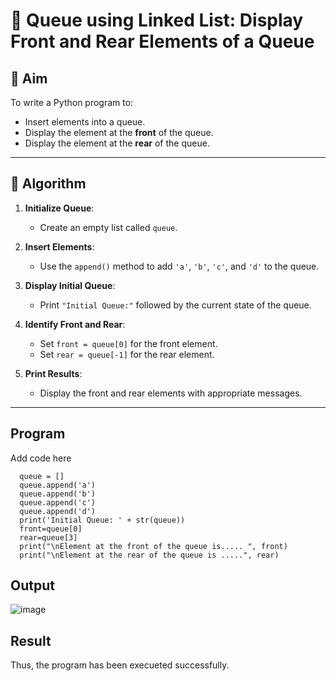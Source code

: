 # 🔁 Queue using Linked List: Display Front and Rear Elements of a Queue

## 🎯 Aim

To write a Python program to:
- Insert elements into a queue.
- Display the element at the **front** of the queue.
- Display the element at the **rear** of the queue.

---

## 🧠 Algorithm

1. **Initialize Queue**:
   - Create an empty list called `queue`.

2. **Insert Elements**:
   - Use the `append()` method to add `'a'`, `'b'`, `'c'`, and `'d'` to the queue.

3. **Display Initial Queue**:
   - Print `"Initial Queue:"` followed by the current state of the queue.

4. **Identify Front and Rear**:
   - Set `front = queue[0]` for the front element.
   - Set `rear = queue[-1]` for the rear element.

5. **Print Results**:
   - Display the front and rear elements with appropriate messages.

---
## Program
Add code here
```
  queue = []
  queue.append('a')
  queue.append('b')
  queue.append('c')
  queue.append('d')
  print('Initial Queue: ' + str(queue))
  front=queue[0]
  rear=queue[3]
  print("\nElement at the front of the queue is..... ", front)
  print("\nElement at the rear of the queue is .....", rear)
```
## Output
![image](https://github.com/user-attachments/assets/b883a7cf-c5d7-44e7-864b-a55a2bc43397)

## Result
Thus, the program has been execueted successfully.
